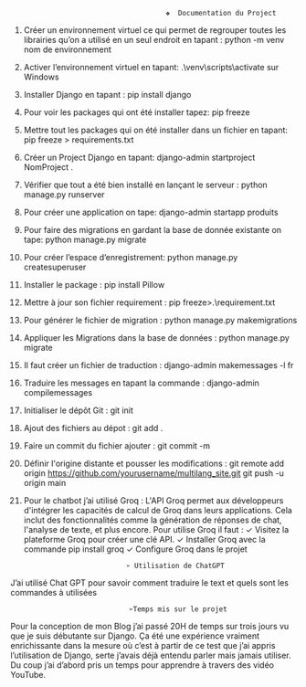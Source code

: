                                           ❖  Documentation du Project

1.	Créer un environnement virtuel ce qui permet de regrouper toutes les librairies qu’on a utilisé en un seul endroit  en tapant : python -m venv nom de environnement
2.	Activer l’environnement virtuel en tapant: .\venv\scripts\activate sur Windows
3.	Installer Django en tapant : pip install django
4.	Pour voir les packages qui ont été installer tapez: pip freeze
5.	Mettre tout les packages qui on été installer dans un fichier en tapant: pip freeze > requirements.txt
6.	Créer un Project Django en tapant: django-admin startproject NomProject .
7.	Vérifier que tout a été bien installé en lançant le serveur : python manage.py runserver
8.	Pour créer une application on tape: django-admin startapp produits
9.	Pour faire des migrations en gardant la base de donnée existante on tape: python manage.py migrate
10.	 Pour créer l’espace d’enregistrement: python manage.py createsuperuser
11.	Installer le package : pip install Pillow
12.	Mettre à jour son fichier requirement : pip freeze>.\requirement.txt
13.	Pour générer le fichier de migration : python manage.py makemigrations
14.	Appliquer les Migrations dans la base de données : python manage.py migrate
15.	Il faut créer un fichier de traduction : django-admin makemessages -l fr 
16.	Traduire les messages en tapant la commande : django-admin compilemessages 
17.	Initialiser le dépôt Git : git init
18.	Ajout des fichiers au dépot : git add .
19.	Faire un commit du fichier ajouter : git commit -m 
20.	Définir l'origine distante et pousser les modifications : git remote add origin https://github.com/yourusername/multilang_site.git git push -u origin main
21.	 Pour le chatbot j’ai utilisé Groq : L'API Groq permet aux développeurs d'intégrer les capacités de calcul de Groq dans leurs applications. Cela inclut des fonctionnalités comme la génération de réponses de chat, l'analyse de texte, et plus encore. Pour utilise Groq il faut : 
✓	Visitez la plateforme Groq pour créer une clé API.
✓	Installer Groq avec la commande pip install groq
✓	Configure Groq dans le projet 


                                  ➢ Utilisation de ChatGPT
J’ai utilisé Chat GPT pour savoir comment traduire le text et quels sont les commandes à utilisées

                                 ➢Temps mis sur le projet	
Pour la conception de mon Blog j’ai passé 20H de temps sur trois jours vu que je suis débutante sur Django. Ça été une expérience vraiment enrichissante dans la mesure où c’est à partir de ce test que j’ai appris l’utilisation de Django, serte j’avais déjà entendu parler mais jamais utiliser. Du coup j’ai d’abord pris un temps pour apprendre à travers des vidéo YouTube.

